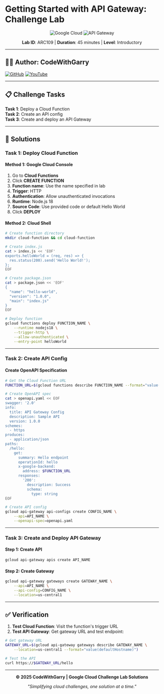 # Getting Started with API Gateway: Challenge Lab

<div align="center">

![Google Cloud](https://img.shields.io/badge/Google%20Cloud-4285F4?style=for-the-badge&logo=google-cloud&logoColor=white)
![API Gateway](https://img.shields.io/badge/API%20Gateway-FF6B6B?style=for-the-badge&logo=google&logoColor=white)

**Lab ID**: ARC109 | **Duration**: 45 minutes | **Level**: Introductory

</div>

---

## 👨‍💻 Author: CodeWithGarry

[![GitHub](https://img.shields.io/badge/GitHub-codewithgarry-181717?style=for-the-badge&logo=github)](https://github.com/codewithgarry)
[![YouTube](https://img.shields.io/badge/YouTube-Subscribe-FF0000?style=for-the-badge&logo=youtube)](https://youtube.com/@codewithgarry)

---

## 📋 Challenge Tasks

**Task 1**: Deploy a Cloud Function  
**Task 2**: Create an API config  
**Task 3**: Create and deploy an API Gateway

---

## 🚀 Solutions

### Task 1: Deploy Cloud Function

#### Method 1: Google Cloud Console
1. Go to **Cloud Functions**
2. Click **CREATE FUNCTION**
3. **Function name**: Use the name specified in lab
4. **Trigger**: HTTP
5. **Authentication**: Allow unauthenticated invocations
6. **Runtime**: Node.js 18
7. **Source Code**: Use provided code or default Hello World
8. Click **DEPLOY**

#### Method 2: Cloud Shell
```bash
# Create function directory
mkdir cloud-function && cd cloud-function

# Create index.js
cat > index.js << 'EOF'
exports.helloWorld = (req, res) => {
  res.status(200).send('Hello World!');
};
EOF

# Create package.json
cat > package.json << 'EOF'
{
  "name": "hello-world",
  "version": "1.0.0",
  "main": "index.js"
}
EOF

# Deploy function
gcloud functions deploy FUNCTION_NAME \
    --runtime nodejs18 \
    --trigger-http \
    --allow-unauthenticated \
    --entry-point helloWorld
```

---

### Task 2: Create API Config

#### Create OpenAPI Specification
```bash
# Get the Cloud Function URL
FUNCTION_URL=$(gcloud functions describe FUNCTION_NAME --format="value(httpsTrigger.url)")

# Create OpenAPI spec
cat > openapi.yaml << EOF
swagger: '2.0'
info:
  title: API Gateway Config
  description: Sample API
  version: 1.0.0
schemes:
  - https
produces:
  - application/json
paths:
  /hello:
    get:
      summary: Hello endpoint
      operationId: hello
      x-google-backend:
        address: $FUNCTION_URL
      responses:
        '200':
          description: Success
          schema:
            type: string
EOF

# Create API config
gcloud api-gateway api-configs create CONFIG_NAME \
    --api=API_NAME \
    --openapi-spec=openapi.yaml
```

---

### Task 3: Create and Deploy API Gateway

#### Step 1: Create API
```bash
gcloud api-gateway apis create API_NAME
```

#### Step 2: Create Gateway
```bash
gcloud api-gateway gateways create GATEWAY_NAME \
    --api=API_NAME \
    --api-config=CONFIG_NAME \
    --location=us-central1
```

---

## ✅ Verification

1. **Test Cloud Function**: Visit the function's trigger URL
2. **Test API Gateway**: Get gateway URL and test endpoint:
```bash
# Get gateway URL
GATEWAY_URL=$(gcloud api-gateway gateways describe GATEWAY_NAME \
    --location=us-central1 --format="value(defaultHostname)")

# Test the API
curl https://$GATEWAY_URL/hello
```

---

<div align="center">

**© 2025 CodeWithGarry | Google Cloud Challenge Lab Solutions**

*"Simplifying cloud challenges, one solution at a time."*

</div>
